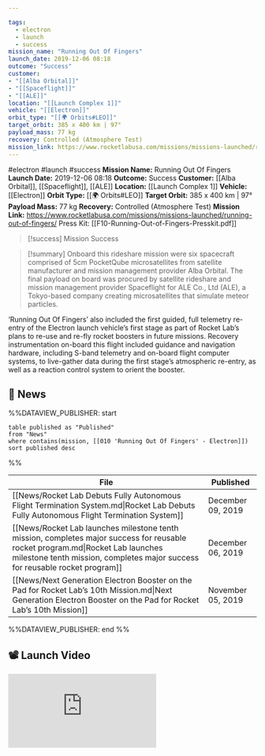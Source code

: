 ```yaml
---

tags:
  - electron
  - launch
  - success
mission_name: "Running Out Of Fingers"
launch_date: 2019-12-06 08:18
outcome: "Success"
customer: 
- "[[Alba Orbital]]"
- "[[Spaceflight]]"
- "[[ALE]]"
location: "[[Launch Complex 1]]"
vehicle: "[[Electron]]"
orbit_type: "[[🌍 Orbits#LEO]]"
target_orbit: 385 x 400 km | 97°
payload_mass: 77 kg
recovery: Controlled (Atmosphere Test)
mission_link: https://www.rocketlabusa.com/missions/missions-launched/running-out-of-fingers/
---
```


#electron #launch #success
**Mission Name:** Running Out Of Fingers
**Launch Date:** 2019-12-06 08:18
**Outcome:** Success
**Customer:** [[Alba Orbital]], [[Spaceflight]], [[ALE]]
**Location:** [[Launch Complex 1]]
**Vehicle:** [[Electron]]
**Orbit Type:** [[🌍 Orbits#LEO]]
**Target Orbit:** 385 x 400 km | 97°
**Payload Mass:** 77 kg
**Recovery:** Controlled (Atmosphere Test)
**Mission Link:** https://www.rocketlabusa.com/missions/missions-launched/running-out-of-fingers/
Press Kit: [[F10-Running-Out-of-Fingers-Presskit.pdf]]

>[!success] Mission Success

>[!summary] 
Onboard this rideshare mission were six spacecraft comprised of 5cm PocketQube microsatellites from satellite manufacturer and mission management provider Alba Orbital. The final payload on board was procured by satellite rideshare and mission management provider Spaceflight for ALE Co., Ltd (ALE), a Tokyo-based company creating microsatellites that simulate meteor particles. 
>
‘Running Out Of Fingers’ also included the first guided, full telemetry re-entry of the Electron launch vehicle’s first stage as part of Rocket Lab’s plans to re-use and re-fly rocket boosters in future missions. Recovery instrumentation on-board this flight included guidance and navigation hardware, including S-band telemetry and on-board flight computer systems, to live-gather data during the first stage’s atmospheric re-entry, as well as a reaction control system to orient the booster.

## 📰 News
%%DATAVIEW_PUBLISHER: start
```
table published as "Published"
from "News"
where contains(mission, [[010 'Running Out Of Fingers' - Electron]])
sort published desc
```
%%

| File                                                                                                                                                                                                           | Published         |
| -------------------------------------------------------------------------------------------------------------------------------------------------------------------------------------------------------------- | ----------------- |
| [[News/Rocket Lab Debuts Fully Autonomous Flight Termination System.md\|Rocket Lab Debuts Fully Autonomous Flight Termination System]]                                                                         | December 09, 2019 |
| [[News/Rocket Lab launches milestone tenth mission, completes major success for reusable rocket program.md\|Rocket Lab launches milestone tenth mission, completes major success for reusable rocket program]] | December 06, 2019 |
| [[News/Next Generation Electron Booster on the Pad  for Rocket Lab’s 10th Mission.md\|Next Generation Electron Booster on the Pad  for Rocket Lab’s 10th Mission]]                                             | November 05, 2019 |

%%DATAVIEW_PUBLISHER: end %%

## 📽️ Launch Video
<div class="responsive-video">
<iframe src="https://www.youtube.com/embed/QK9mQdar5_w" title="Rocket Lab&#39;s Electron - Running Out Of Fingers Mission" frameborder="0" allow="accelerometer; autoplay; clipboard-write; encrypted-media; gyroscope; picture-in-picture; web-share" referrerpolicy="strict-origin-when-cross-origin" allowfullscreen></iframe>     
</div>